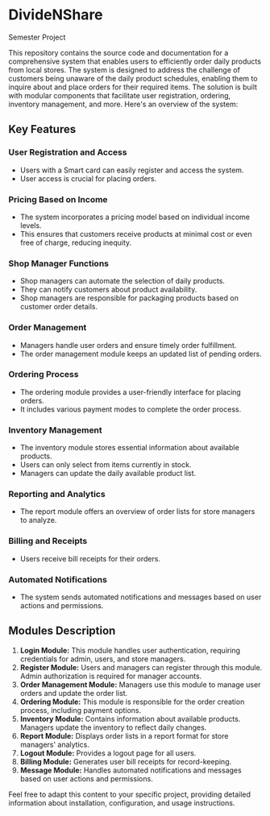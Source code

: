 # DivideNShare
Semester Project

This repository contains the source code and documentation for a comprehensive system that enables users to efficiently order daily products from local stores. The system is designed to address the challenge of customers being unaware of the daily product schedules, enabling them to inquire about and place orders for their required items. The solution is built with modular components that facilitate user registration, ordering, inventory management, and more. Here's an overview of the system:

## Key Features

### User Registration and Access
- Users with a Smart card can easily register and access the system.
- User access is crucial for placing orders.

### Pricing Based on Income
- The system incorporates a pricing model based on individual income levels.
- This ensures that customers receive products at minimal cost or even free of charge, reducing inequity.

### Shop Manager Functions
- Shop managers can automate the selection of daily products.
- They can notify customers about product availability.
- Shop managers are responsible for packaging products based on customer order details.

### Order Management
- Managers handle user orders and ensure timely order fulfillment.
- The order management module keeps an updated list of pending orders.

### Ordering Process
- The ordering module provides a user-friendly interface for placing orders.
- It includes various payment modes to complete the order process.

### Inventory Management
- The inventory module stores essential information about available products.
- Users can only select from items currently in stock.
- Managers can update the daily available product list.

### Reporting and Analytics
- The report module offers an overview of order lists for store managers to analyze.

### Billing and Receipts
- Users receive bill receipts for their orders.

### Automated Notifications
- The system sends automated notifications and messages based on user actions and permissions.

## Modules Description

1. **Login Module:** This module handles user authentication, requiring credentials for admin, users, and store managers.
2. **Register Module:** Users and managers can register through this module. Admin authorization is required for manager accounts.
3. **Order Management Module:** Managers use this module to manage user orders and update the order list.
4. **Ordering Module:** This module is responsible for the order creation process, including payment options.
5. **Inventory Module:** Contains information about available products. Managers update the inventory to reflect daily changes.
6. **Report Module:** Displays order lists in a report format for store managers' analytics.
7. **Logout Module:** Provides a logout page for all users.
8. **Billing Module:** Generates user bill receipts for record-keeping.
9. **Message Module:** Handles automated notifications and messages based on user actions and permissions.


Feel free to adapt this content to your specific project, providing detailed information about installation, configuration, and usage instructions.
